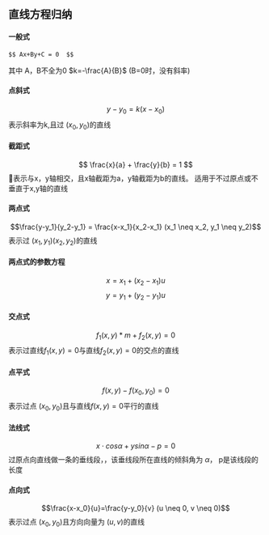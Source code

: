 ## 直线方程归纳

#### 一般式
    $$ Ax+By+C = 0  $$
其中 A，B不全为0 $k=-\frac{A}{B}$ (B=0时，没有斜率)

#### 点斜式
$$ y-y_0 = k(x-x_0) $$
表示斜率为k,且过 $(x_0,y_0)$的直线

#### 截距式
$$ \frac{x}{a} + \frac{y}{b} = 1 $$
表示与x，y轴相交，且x轴截距为a，y轴截距为b的直线。 适用于不过原点或不垂直于x,y轴的直线

#### 两点式
$$\frac{y-y_1}{y_2-y_1} = \frac{x-x_1}{x_2-x_1} (x_1 \neq x_2, y_1 \neq y_2)$$
表示过 $(x_1,y_1)(x_2,y_2)$的直线

#### 两点式的参数方程
$$x = x_1 + (x_2-x_1)u$$
$$y = y_1 + (y_2-y_1)u$$

#### 交点式
$$ f_1(x,y)*m + f_2(x,y) = 0 $$
表示过直线$f_1(x,y) = 0$与直线$f_2(x,y)=0$的交点的直线

#### 点平式
$$ f(x,y)-f(x_0,y_0)=0 $$
表示过点 $(x_0,y_0)$且与直线$f(x,y)=0$平行的直线

#### 法线式
$$x \cdot cos\alpha + ysin \alpha - p =0 $$
过原点向直线做一条的垂线段，，该垂线段所在直线的倾斜角为 $\alpha$， p是该线段的长度

#### 点向式
$$\frac{x-x_0}{u}=\frac{y-y_0}{v} (u \neq 0, v \neq 0)$$
表示过点 $(x_0,y_0)$且方向向量为 $(u,v)$的直线

